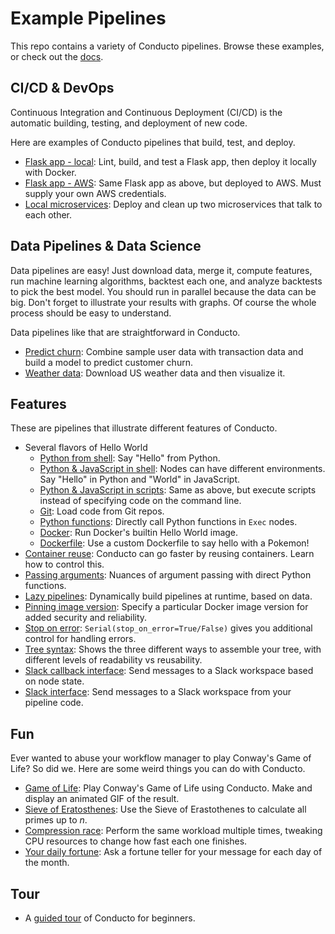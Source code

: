 # Example Pipelines

This repo contains a variety of Conducto pipelines. Browse these examples, or check out the [docs](https://conducto.com/docs).

## CI/CD & DevOps
Continuous Integration and Continuous Deployment (CI/CD) is the automatic building, testing, and deployment of new code. 

Here are examples of Conducto pipelines that build, test, and deploy.

- [Flask app - local](./cicd/flask_microservice/): Lint, build, and test a Flask app, then deploy it locally with Docker.
- [Flask app - AWS](./cicd/aws_microservice/): Same Flask app as above, but deployed to AWS. Must supply your own AWS credentials.  
- [Local microservices](./cicd/local_microservices/): Deploy and clean up two microservices that talk to each other.

## Data Pipelines & Data Science
Data pipelines are easy! Just download data, merge it, compute features, run machine learning algorithms, backtest each one, and analyze backtests to pick the best model. You should run in parallel because the data can be big. Don't forget to illustrate your results with graphs. Of course the whole process should be easy to understand.

Data pipelines like that are straightforward in Conducto.

- [Predict churn](./data_science/predict_churn/): Combine sample user data with transaction data and build a model to predict customer churn.
- [Weather data](./data_science/weather_data/): Download US weather data and then visualize it.

## Features
These are pipelines that illustrate different features of Conducto.
- Several flavors of Hello World
  - [Python from shell](./features/hello_py/): Say "Hello" from Python.
  - [Python & JavaScript in shell](./features/hello_world): Nodes can have different environments. Say "Hello" in Python and "World" in JavaScript.
  - [Python & JavaScript in scripts](./features/hello_py_js/): Same as above, but execute scripts instead of specifying code on the command line.
  - [Git](./features/hello_git/): Load code from Git repos.
  - [Python functions](./features/hello_native/): Directly call Python functions in `Exec` nodes.
  - [Docker](./features/hello_docker/): Run Docker's builtin Hello World image.
  - [Dockerfile](./features/hello_dockerfile/): Use a custom Dockerfile to say hello with a Pokemon!
- [Container reuse](./features/container_reuse/): Conducto can go faster by reusing containers. Learn how to control this.
- [Passing arguments](./features/disambiguate): Nuances of argument passing with direct Python functions.
- [Lazy pipelines](./features/lazy_pipelines): Dynamically build pipelines at runtime, based on data.
- [Pinning image version](./features/image_version/): Specify a particular Docker image version for added security and reliability. 
- [Stop on error](./features/stop_on_error/): `Serial(stop_on_error=True/False)` gives you additional control for handling errors.
- [Tree syntax](./features/tree_syntax/): Shows the three different ways to assemble your tree, with different levels of readability vs reusability. 
- [Slack callback interface](./features/slack_callback/): Send messages to a Slack workspace based on node state.
- [Slack interface](./features/slack_direct/): Send messages to a Slack workspace from your pipeline code.

## Fun
Ever wanted to abuse your workflow manager to play Conway's Game of Life? So did we. Here are some weird things you can do with Conducto.
- [Game of Life](./fun/game_of_life/): Play Conway's Game of Life using Conducto. Make and display an animated GIF of the result.
- [Sieve of Eratosthenes](./fun/eratosthenes): Use the Sieve of Erastothenes to calculate all primes up to _n_.
- [Compression race](./fun/compression_race/): Perform the same workload multiple times, tweaking CPU resources to change how fast each one finishes.
- [Your daily fortune](./fun/fortune_messy/): Ask a fortune teller for your message for each day of the month.

## Tour
- A [guided tour](./tour) of Conducto for beginners.

